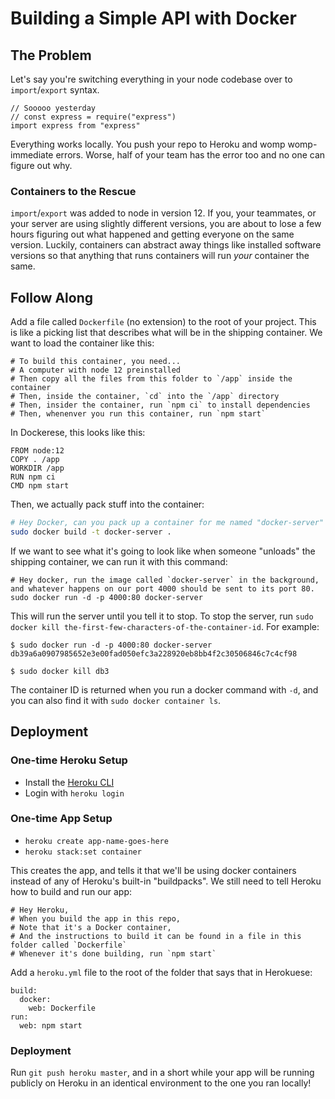 # Building a Simple API with Docker

## The Problem

Let's say you're switching everything in your node codebase over to `import`/`export` syntax.

```
// Sooooo yesterday
// const express = require("express")
import express from "express"
```

Everything works locally. You push your repo to Heroku and womp womp- immediate errors. Worse, half of your team has the error too and no one can figure out why.

### Containers to the Rescue

`import`/`export` was added to node in version 12. If you, your teammates, or your server are using slightly different versions, you are about to lose a few hours figuring out what happened and getting everyone on the same version. Luckily, containers can abstract away things like installed software versions so that anything that runs containers will run _your_ container the same.

## Follow Along

Add a file called `Dockerfile` (no extension) to the root of your project. This is like a picking list that describes what will be in the shipping container. We want to load the container like this:

```docker
# To build this container, you need...
# A computer with node 12 preinstalled
# Then copy all the files from this folder to `/app` inside the container
# Then, inside the container, `cd` into the `/app` directory
# Then, insider the container, run `npm ci` to install dependencies
# Then, whenenver you run this container, run `npm start`
```

In Dockerese, this looks like this:

```docker
FROM node:12
COPY . /app
WORKDIR /app
RUN npm ci
CMD npm start
```

Then, we actually pack stuff into the container:

```bash
# Hey Docker, can you pack up a container for me named "docker-server" based on the picking list in this folder?
sudo docker build -t docker-server .
```

If we want to see what it's going to look like when someone "unloads" the shipping container, we can run it with this command:

```
# Hey docker, run the image called `docker-server` in the background, and whatever happens on our port 4000 should be sent to its port 80.
sudo docker run -d -p 4000:80 docker-server
```

This will run the server until you tell it to stop. To stop the server, run `sudo docker kill the-first-few-characters-of-the-container-id`. For example:

```
$ sudo docker run -d -p 4000:80 docker-server
db39a6a0907985652e3e00fad050efc3a228920eb8bb4f2c30506846c7c4cf98

$ sudo docker kill db3
```

The container ID is returned when you run a docker command with `-d`, and you can also find it with `sudo docker container ls`.

## Deployment

### One-time Heroku Setup

* Install the [Heroku CLI](https://devcenter.heroku.com/articles/heroku-cli)
* Login with `heroku login`

### One-time App Setup

* `heroku create app-name-goes-here`
* `heroku stack:set container`

This creates the app, and tells it that we'll be using docker containers instead of any of Heroku's built-in "buildpacks". We still need to tell Heroku how to build and run our app:

```
# Hey Heroku,
# When you build the app in this repo,
# Note that it's a Docker container,
# And the instructions to build it can be found in a file in this folder called `Dockerfile`
# Whenever it's done building, run `npm start`
```

Add a `heroku.yml` file to the root of the folder that says that in Herokuese:

```
build:
  docker:
    web: Dockerfile
run:
  web: npm start
```

### Deployment

Run `git push heroku master`, and in a short while your app will be running publicly on Heroku in an identical environment to the one you ran locally!
